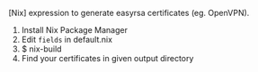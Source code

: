[Nix] expression to generate easyrsa certificates (eg. OpenVPN).

1. Install Nix Package Manager
2. Edit `fields` in default.nix
3. $ nix-build
4. Find your certificates in given output directory
